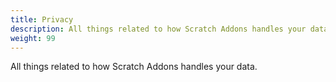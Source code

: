 ```yaml
---
title: Privacy
description: All things related to how Scratch Addons handles your data.
weight: 99
---
```


All things related to how Scratch Addons handles your data.
